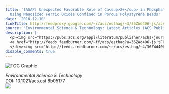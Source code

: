 ```yaml
---
title: '[ASAP] Unexpected Favorable Role of Ca<sup>2+</sup> in Phosphate Removal by
  Using Nanosized Ferric Oxides Confined in Porous Polystyrene Beads'
date: '2018-12-10'
linkTitle: http://feedproxy.google.com/~r/acs/esthag/~3/36ZWd406-js/acs.est.8b05177
source: 'Environmental Science & Technology: Latest Articles (ACS Publications)'
description: |-
  <p><img src="https://pubs.acs.org/appl/literatum/publisher/achs/journals/content/esthag/0/esthag.ahead-of-print/acs.est.8b05177/20181210/images/medium/es-2018-051776_0009.gif" alt="TOC Graphic"/></p><div><cite>Environmental Science & Technology</cite></div><div>DOI: 10.1021/acs.est.8b05177</div><div class="feedflare">
  <a href="http://feeds.feedburner.com/~ff/acs/esthag?a=36ZWd406-js:tFF9hPIStIg:yIl2AUoC8zA"><img src="http://feeds.feedburner.com/~ff/acs/esthag?d=yIl2AUoC8zA" border="0"></img></a>
  </div><img src="http://feeds.feedburner.com/~r/acs/esthag/~4/36ZWd406-js" height="1" width="1" ...
disable_comments: true
---
```

<p><img src="https://pubs.acs.org/appl/literatum/publisher/achs/journals/content/esthag/0/esthag.ahead-of-print/acs.est.8b05177/20181210/images/medium/es-2018-051776_0009.gif" alt="TOC Graphic"/></p><div><cite>Environmental Science & Technology</cite></div><div>DOI: 10.1021/acs.est.8b05177</div><div class="feedflare">
<a href="http://feeds.feedburner.com/~ff/acs/esthag?a=36ZWd406-js:tFF9hPIStIg:yIl2AUoC8zA"><img src="http://feeds.feedburner.com/~ff/acs/esthag?d=yIl2AUoC8zA" border="0"></img></a>
</div><img src="http://feeds.feedburner.com/~r/acs/esthag/~4/36ZWd406-js" height="1" width="1" ...
